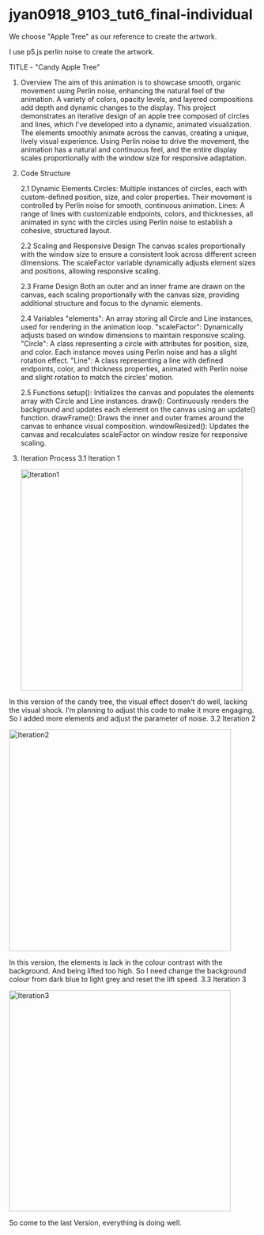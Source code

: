 # jyan0918_9103_tut6_final-individual
We choose "Apple Tree" as our reference to create the artwork. 

I use p5.js perlin noise to create the artwork.

TITLE - "Candy Apple Tree"

1. Overview
The aim of this animation is to showcase smooth, organic movement using Perlin noise, enhancing the natural feel of the animation. A variety of colors, opacity levels, and layered compositions add depth and dynamic changes to the display.
This project demonstrates an iterative design of an apple tree composed of circles and lines, which I've developed into a dynamic, animated visualization. The elements smoothly animate across the canvas, creating a unique, lively visual experience. Using Perlin noise to drive the movement, the animation has a natural and continuous feel, and the entire display scales proportionally with the window size for responsive adaptation.

2. Code Structure

   2.1 Dynamic Elements
Circles: Multiple instances of circles, each with custom-defined position, size, and color properties. Their movement is controlled by Perlin noise for smooth, continuous animation.
Lines: A range of lines with customizable endpoints, colors, and thicknesses, all animated in sync with the circles using Perlin noise to establish a cohesive, structured layout.

   2.2 Scaling and Responsive Design
The canvas scales proportionally with the window size to ensure a consistent look across different screen dimensions. The scaleFactor variable dynamically adjusts element sizes and positions, allowing responsive scaling.

   2.3 Frame Design
Both an outer and an inner frame are drawn on the canvas, each scaling proportionally with the canvas size, providing additional structure and focus to the dynamic elements.

   2.4 Variables
"elements": An array storing all Circle and Line instances, used for rendering in the animation loop.
"scaleFactor": Dynamically adjusts based on window dimensions to maintain responsive scaling.
"Circle": A class representing a circle with attributes for position, size, and color. Each instance moves using Perlin noise and has a slight rotation effect.
"Line": A class representing a line with defined endpoints, color, and thickness properties, animated with Perlin noise and slight rotation to match the circles’ motion.

    2.5 Functions
setup(): Initializes the canvas and populates the elements array with Circle and Line instances.
draw(): Continuously renders the background and updates each element on the canvas using an update() function.
drawFrame(): Draws the inner and outer frames around the canvas to enhance visual composition.
windowResized(): Updates the canvas and recalculates scaleFactor on window resize for responsive scaling.


3. Iteration Process
    3.1 Iteration 1
   
   <img width="448" alt="Iteration1" src="https://github.com/user-attachments/assets/e96541af-7266-4b03-b465-ffc961033b1b">  
   
In this version of the candy tree, the visual effect dosen't do well, lacking the visual shock. I’m planning to adjust this code to make it more engaging. So I added more elements and adjust the parameter of noise.
    3.2 Iteration 2
    
   <img width="449" alt="Iteration2" src="https://github.com/user-attachments/assets/7f935c2f-8eb2-4c8d-b049-1d55fd21725c">
   
In this version, the elements is lack in the colour contrast with the background. And being lifted too high. So I need change the background colour from dark blue to light grey and reset the lift speed.
    3.3 Iteration 3
    
   <img width="448" alt="Iteration3" src="https://github.com/user-attachments/assets/8d9f97df-6fc1-4db0-b9e8-5634c4f60276">
   
So come to the last Version, everything is doing well.

